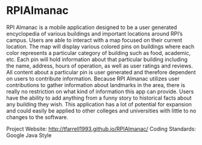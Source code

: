 RPIAlmanac
==========

RPI Almanac is a mobile application designed to be a user generated encyclopedia of various buildings and important locations around RPI’s campus. Users are able to interact with a map focused on their current location. The map will display various colored pins on buildings where each color represents a particular category of building such as food, academic, etc. Each pin will hold information about that particular building including the name, address, hours of operation, as well as user ratings and reviews. All content about a particular pin is user generated and therefore dependent on users to contribute information. Because RPI Almanac utilizes user contributions to gather information about landmarks in the area, there is really no restriction on what kind of information this app can provide. Users have the ability to add anything from a funny story to historical facts about any building they wish. This application has a lot of potential for expansion and could easily be applied to other colleges and universities with little to no changes to the software.

Project Website: http://tfarrell1993.github.io/RPIAlmanac/
Coding Standards: Google Java Style
